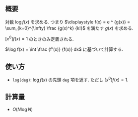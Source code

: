 ## 概要

対数 $\log f(x)$ を求める. つまり $\displaystyle f(x) = e ^ {g(x)} = \sum_{k=0}^{\infty} \frac {g(x)^k} {k!}$ を満たす $g(x)$ を求める. 

$[x^0] f(x) = 1$ のときのみ定義される.

$\log f(x) = \int \frac {f'(x)} {f(x)} dx$ に基づいて計算する.

## 使い方

* `log(deg)`: $\log f(x)$ の先頭 `deg` 項を返す. ただし $[x^0] f(x) = 1$.
 
## 計算量

* $O(N \log N)$
